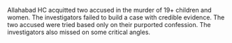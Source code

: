 Allahabad HC acquitted two accused in the murder of 19+ children and women. The investigators failed to build a case with credible evidence. The two accused were tried based only on their purported confession. The investigators also missed on some critical angles.